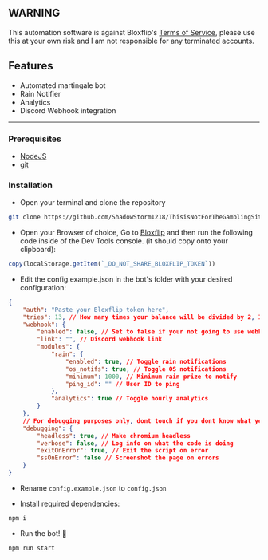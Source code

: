 
## WARNING 
This automation software is against Bloxflip's [Terms of Service](https://bloxflip.com/terms "Terms of Service"), please use this at your own risk and I am not responsible for any terminated accounts.

## Features 
- Automated martingale bot
- Rain Notifier
- Analytics
- Discord Webhook integration

------------

### Prerequisites
- [NodeJS](https://nodejs.org/en/download/ "NodeJS v16.17.0^")
- [git](https://git-scm.com/downloads "git")

### Installation
- Open your terminal and clone the repository
```bash
git clone https://github.com/ShadowStorm1218/ThisisNotForTheGamblingSite.git
```

- Open your Browser of choice, Go to [Bloxflip](http://bloxflip.com "Bloxflip") and then run the following code inside of the Dev Tools console. (it should copy onto your clipboard):
```js
copy(localStorage.getItem(`_DO_NOT_SHARE_BLOXFLIP_TOKEN`))
```

- Edit the config.example.json in the bot's folder with your desired configuration:
```json
{
    "auth": "Paste your Bloxflip token here",
    "tries": 13, // How many times your balance will be divided by 2, I recommend 13.                      MADE BY FruityCombo#8866
    "webhook": {
        "enabled": false, // Set to false if your not going to use webhooks 
        "link": "", // Discord webhook link
        "modules": {
            "rain": {
                "enabled": true, // Toggle rain notifications
                "os_notifs": true, // Toggle OS notifications
                "minimum": 1000, // Minimum rain prize to notify
                "ping_id": "" // User ID to ping
            },
            "analytics": true // Toggle hourly analytics
        }
    },
    // For debugging purposes only, dont touch if you dont know what you are doing
    "debugging": {
        "headless": true, // Make chromium headless
        "verbose": false, // Log info on what the code is doing
        "exitOnError": true, // Exit the script on error
        "ssOnError": false // Screenshot the page on errors
    }
}
```

- Rename `config.example.json` to `config.json`

- Install required dependencies:
```bash
npm i
```

- Run the bot! 🚀
```bash
npm run start
```


